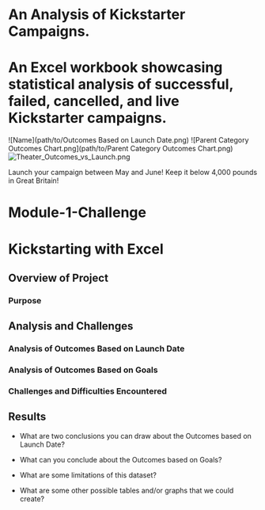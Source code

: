 # An Analysis of Kickstarter Campaigns.

# An Excel workbook showcasing statistical analysis of successful, failed, cancelled, and live Kickstarter campaigns.

![Name](path/to/Outcomes Based on Launch Date.png)
![Parent Category Outcomes Chart.png](path/to/Parent Category Outcomes Chart.png)
![Theater_Outcomes_vs_Launch.png](path/to/Theater_Outcomes_vs_Launch.png)

Launch your campaign between May and June! Keep it below 4,000 pounds in Great Britain!




# Module-1-Challenge

# Kickstarting with Excel

## Overview of Project

### Purpose

## Analysis and Challenges

### Analysis of Outcomes Based on Launch Date

### Analysis of Outcomes Based on Goals

### Challenges and Difficulties Encountered

## Results

- What are two conclusions you can draw about the Outcomes based on Launch Date?

- What can you conclude about the Outcomes based on Goals?

- What are some limitations of this dataset?

- What are some other possible tables and/or graphs that we could create?
